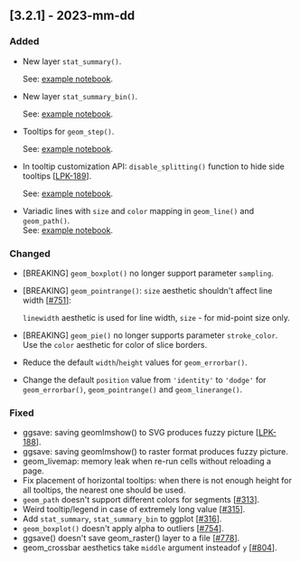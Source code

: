## [3.2.1] - 2023-mm-dd

### Added

- New layer `stat_summary()`.

  See: [example notebook](https://nbviewer.org/github/JetBrains/lets-plot/blob/master/docs/f-23c/stat_summary.ipynb).


- New layer `stat_summary_bin()`.

  See: [example notebook](https://nbviewer.org/github/JetBrains/lets-plot/blob/master/docs/f-23c/stat_summary_bin.ipynb).


- Tooltips for `geom_step()`.

  See: [example notebook](https://nbviewer.org/github/JetBrains/lets-plot/blob/master/docs/f-23c/geom_step_tooltips.ipynb).


- In tooltip customization API:
  `disable_splitting()` function to hide side tooltips [[LPK-189](https://github.com/JetBrains/lets-plot-kotlin/issues/189)].

  See: [example notebook](https://nbviewer.org/github/JetBrains/lets-plot/blob/master/docs/f-23c/tooltips_disable_splitting.ipynb).


- Variadic lines with `size` and `color` mapping in `geom_line()` and `geom_path()`.  
See: [example notebook](https://nbviewer.org/github/JetBrains/lets-plot/blob/master/docs/f-23c/aes_size_color_variadic_lines.ipynb).


### Changed

- [BREAKING] `geom_boxplot()` no longer support parameter `sampling`.

- [BREAKING] `geom_pointrange()`: `size` aesthetic shouldn't affect line width [[#751](https://github.com/JetBrains/lets-plot/issues/751)]:

  `linewidth` aesthetic is used for line width, `size` - for mid-point size only.

- [BREAKING] `geom_pie()` no longer supports parameter `stroke_color`. Use the `color` aesthetic for color 
  of slice borders.

- Reduce the default `width`/`height` values for `geom_errorbar()`.

- Change the default `position` value from `'identity'` to `'dodge'` for `geom_errorbar()`, `geom_pointrange()` and `geom_linerange()`. 


### Fixed

- ggsave: saving geomImshow() to SVG produces fuzzy picture [[LPK-188](https://github.com/JetBrains/lets-plot-kotlin/issues/188)].
- ggsave: saving geomImshow() to raster format produces fuzzy picture.
- geom_livemap: memory leak when re-run cells without reloading a page.
- Fix placement of horizontal tooltips: when there is not enough height for all tooltips, the nearest one should be used.
- `geom_path` doesn't support different colors for segments [[#313](https://github.com/JetBrains/lets-plot/issues/313)].
- Weird tooltip/legend in case of extremely long value [[#315](https://github.com/JetBrains/lets-plot/issues/315)].
- Add `stat_summary`, `stat_summary_bin` to ggplot [[#316](https://github.com/JetBrains/lets-plot/issues/316)].
- `geom_boxplot()` doesn't apply alpha to outliers [[#754](https://github.com/JetBrains/lets-plot/issues/754)].
- ggsave() doesn't save geom_raster() layer to a file [[#778](https://github.com/JetBrains/lets-plot/issues/778)].
- geom_crossbar aesthetics take `middle` argument insteadof `y` [[#804](https://github.com/JetBrains/lets-plot/issues/804)].